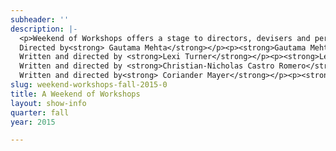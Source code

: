 ```yaml
---
subheader: ''
description: |-
  <p>Weekend of Workshops offers a stage to directors, devisers and performers hoping to exercise and explore their craft. This Fall, directors choose moments which probe our relationship with danger. In <em>The Fear</em>, Guatama Mehta uses Robert Frost’s text to face the things that go bump in the night.  Lexi Turner imagines life in the wake of violent acts in <em>Women on Trial</em>. In <em>Almondseed/Almondella </em>Christian-Nicholas Castro Romero confronts the limits of ambition. Coriander Mayer’s <em>The Candles </em>examines the world of Moby Dick. Jackson Ruzzo ponders death, destiny, and the nature of humanity in <em>Variations on the Death of Trotsky.</em></p><p> </p> <p>Written by <strong>Robert Frost</strong><br/>
  Directed by<strong> Gautama Mehta</strong></p><p><strong>Gautama Mehta </strong>(Director) is a second-year double major in Business and Lepidopterology. Koalas sleep 18-22 hours a day.</p> <p><strong>Maddox Fraad</strong> (Man) is a  fourth-year Visual Arts major.</p> <p><strong>Shubhra Murarka</strong> (The Narrator) is a fourth-year in the College studying English Literature and Physics. She is playing The Narrator/<em>The Fear</em> and has previously acted in <em>New Work Week</em> and <em>The Effect of Gamma Rays on Man-in-the-Moon Marigolds</em>.</p><p><strong>Chaucey Slagel </strong>(Woman) is third-year HIPS major, and very excited to be playing the Woman in <em>The Fear</em>. She has previously played Detective Maddox in <em>The Future is Bright</em>, Sour Patch in <em>Em and the Kids</em>, and the Chicken in <em>Charlotte's Web</em>. She hopes you enjoy the show!</p><p><strong>Stephanie Slaven-Ruffing </strong>(Sound Designer) is a second-year Anthropology major. Her previous work with sound includes <em>House of Cards</em>, <em>Suburbia</em>, <em>The Effect of Gamma Rays on Man-in-the-Moon Marigolds</em>, and <em>Citylights 2015: Apartment Complex</em>. Other works with UT include <em>Closer </em>and <em>Fifth Planet</em>.</p><p><strong>Jack Calder</strong> (Stage Manager) is a second year computer computer science/philosophy major. On the night of the last vernal equinox he descended deep beneath Rockefeller Chapel to perform a forbidden blood rite. His horrible incantations summoned an ancient eldritch abomination, who granted him unspeakable powers of stage management. He brings his unholy expertise to <em>The Fear</em>.</p><p> </p><p>Adaptation of <em>Antigone</em> by <strong>Sophocles</strong>,<em> The Winter's Tale</em> by <strong>William Shakespeare</strong>, and <em>The Scarlet Letter</em> by <strong>Nathaniel Hawthorne</strong><br/>
  Written and directed by <strong>Lexi Turner</strong></p><p><strong>Lexi Turner </strong>(Director) is a third-year in the College studying Theater and Performance Studies and Classics. She has acted in multiple UT and Dean's Men Productions (including <em>Hedda Gabler</em>, <em>Richard II</em>, and <em>Rumors</em>), is a member of the UT committee, and is an ensemble and board member of UChicago Commedia. This is her directorial debut.</p><p><strong>Emma Maltby </strong>(Hermione) is a second-year potential TAPS and English double major. With UT, she has performed in <em>Suburbia </em>(Bee-Bee), <em>Rumors</em> (Chris Gorman), <em>Macbeth </em>(Lady Macduff), and a workshop of <em>Selections from Angels in America</em> (Harper Pitt) as well as several <em>Theater [24]</em> festivals. She currently serves as a member of UT's Student Committee.</p><p><strong>Alanna DePinto </strong>(Hester Prynne) is a second-year English and Cinema double major. She last performed with UT in <em>New Work Weeks</em> in the spring of 2015.</p><p><strong>Sarah Saltiel</strong> (Antigone) is a prospective English and Visual Arts double major first-year. She did theater all throughout high school.</p><p><strong>Zach Bamford </strong>(Him) is a second-year English/Political Science major. He has previously acted for UT in the 10th week production of <em>Macbeth</em>, and the 8th week production of <em>Rumors</em>.</p><p><strong>Abigail Adams </strong>(Stage Manager) is a student in the College.</p><p> </p><p>Adaption of <em>Almondseed and Almondella</em><br/>
  Written and directed by <strong>Christian-Nicholas Castro Romero</strong></p><p><strong>Christian-Nicholas Castro Romero</strong> (Director, Almondseed/Almondella)  is a second-year Psychology major with a TAPS minor. He is a director for <em>Weekend of Workshops</em>, directing <em>Almondseed/Almondella</em>. High school productions he has worked on include <em>Little Shop of Horrors, Antigone, FAME, Guys &amp; Dolls, Our Town</em> and <em>Persephone. </em>In high school he served as Stage Mgr., Light and Sound Board Opr., Stage Hand and actor (Nicely-Nicely Johnson). UT and other theatrical group credits include <em>Macbeth </em>(Sound Asst.), <em>Cowboy Mouth </em>(Sound Asst.), CES's <em>Frankenstein </em>(Sound Designer), Logan's <em>Puppet Festival: The Temp </em>(Light Asst.), Dean's Men's L<em>ove's Labour's Lost</em> (Light Asst. &amp; Asst. Stage Mgr.), Commedia’s <em>Freudzen </em>(Sound Designer), CES's <em>Haunted House</em> (Scenic Designer), <em>The Effect of Gamma Rays on Man-in-the-Moon Marigolds </em>(Asst. Props), <em>Urinetown </em>(Sound Asst.), and Maroon TV’s <em>Singularity </em>(Props Designer).</p><p><strong>Ethan Metzger </strong>(Almondseed) first-year in the College, major undecided. His previous credits include John Proctor in Arthur Miller's <em>The Crucible </em>in high school.</p><p><strong>Kayla Mathisen </strong>(Almondella) is a fourth-year majoring in Law, Letters &amp; Society.</p><p><strong>Claire DuCanto </strong>(Sybil/Henrietta) is a second-year pre-med majoring in film studies/visual arts. She was last seen on stage with UT as Officer Pudney in <em>Rumors </em>(2015), and would like to thank stage management for all their hard work!</p><p><strong>Tempest Wisdom </strong>(Eileen) is a second-year TAPS major. This is her second show with UT. Previously, she has been in the Dean's Men production of <em>Love's Labour's Lost</em>. She is also a member of UC Commedia.</p><p><strong>Will Darling</strong> (Edwin) is a first- year in the college. </p><p><strong>Joshua Mark </strong>(King Tobias) is a second-year Geography major.</p><p><strong>Kathleen Hart </strong>(Stage Manager) is a second-year, Psychology major with a TAPS minor. They are the stage manager for Almondseed/Almondella. UT credits include <em>Macbeth </em>(Asst. Prod. Mgr.), <em>Fifth Planet </em>(Asst. Prod. Mgr.), and <em>Rumors </em>(Asst. Stage Mgr.)</p><p> </p><p>Adaptation of <em>Moby Dick</em> by <strong>Herman Melville</strong><br/>
  Written and directed by<strong> Coriander Mayer</strong></p><p><strong>Coriander Mayer </strong>(Director), is a second-year TAPS and English major in the College. After two and a half years of reading and re-reading Moby-Dick and Melville's work in general, Cori could not be more pleased to bring the intensity that is <em>The Candles</em> to the stage. This is her first time directing for UT, though she's designed (lights, asst. set), acted, and electrician'd previously.</p><p><strong>Ruben Lesnick </strong>(Ahab) is a fourth-year Bio major. Previous roles with UT include Dumaine (<em>Love’s Labour’s Lost</em>), Louis Ironson (<em>Selections from Angels in America: Millennium Approaches</em>), and Silvius (<em>As You Like It</em>). Ruben has also been involved in recent productions with Skokie Theater, Gorilla Tango Theater, City Lit Theater, and the Classical Entertainment Society.</p><p><strong>Neal Jochmann</strong> (Starbuck) is a third-year student of Computer Science and East Asian Languages and Civilizations. He was in a musical workshop last fall and has since appeared in <em>Amadeus </em>(Winter 2015) and<em> Love's Labors Lost </em>(Spring 2015). He is also a tenor II in Motet Choir, UChicago's top undergraduate renaissance music choir.</p><p><strong>Sofia Johnson </strong>(Stubb)  is a fourth-year in the College, majoring in Comparative Human Development. Previous UT credits include <em>Cowboy Mouth</em> (Costume Designer),<em> A Midsummer Night's Dream</em> (ACD), and The Drowsy Chaperone (ACD). Other theater credits include <em>Blood Weddin'</em> (Ma) and <em>Pygmalion and Galatea</em> (Cynisca) for CES, and <em>Mowgli's Adventures</em> (Costume Designer) for Le Vorris &amp; Vox. She is also a veteran member of Attori Senza Paura, and has performed in seven of their productions.</p><p><strong>Maya Jain </strong>(Flask) is a first-year in the College and plans to be a Theatre and Performance Studies and Gender and Sexuality Studies major. This is her first show with UT, but some of her past credits include <em>Medea </em>(Medea), <em>The Third Witch </em>(Macbeth), and she co-directed and stage managed her high school production of <em>Peter Pan</em>. She also worked with Silicon Valley Shakespeare as a tech intern in 2014.</p><p><strong>Sydney Purdue </strong>(Stage Manager) is a second-year in the College who is planning on pursuing a degree in Computational and Applied Mathematics and a minor in Molecular Engineering. In the past year, she has worked with UT on <em>Macbeth </em>as the Assistant Scenic Designer and a stagehand, <em>Amadeus </em>as an Assistant Stage Manager, <em>This Is How It Goes </em>as the Assistant Scenic Designer, and <em>Rumors </em>as an Assistant Stage Manager. Additionally this quarter, she is the Scenic Designer for <em>Twelfth Night</em>.</p><p> </p><p>Directed by <strong>Jackson Ruzzo</strong></p><p><strong>Jackson Ruzzo </strong>(Director) is a student in the College.</p><p><strong>Alex Morales </strong>(Trotsky) is a student in the College.</p><p><strong>Grace Bolander </strong>(Mrs. Trotsky) is a second-year TAPS major in the College. This is her second production with UT, following her performance as Lady Macbeth in Macbeth last fall. She's happy to be back, and hopes you enjoy the show(s)!</p> <p><strong>Lukas Gondek</strong> (Ramon) is a first year in the College. Media, Actor in <em>Grimm Tales</em>, <em>Argonautika</em>, Co-Director of <em>The Willow Pattern</em>.</p><p><strong>Vivian Zhang</strong> (Stage Manager) is a second-year Economics major. Her previous credits include <em>Closer</em>, <em>Love's Labour's Lost</em>, <em>Twelfth Night</em>.</p><p> </p><p><strong>Molly Becker </strong>(Production Manager) is a third-year in the College. She has previously worked as the Assistant Production Manager on University Theater productions of <em>Cabaret, Closer </em>and<em> The Effect of Gamma Rays on Man-in-the-Moon Marigolds</em>.</p><p><strong>Eric Kirkes </strong>(Assistant Production Manager) is a third-year Music major. He spends all his time with UT as a Committee Member, and has worked on <em>Godspell, A Little Star Quality, Closer, </em>and <em>Scenes from Rabbit Hole.</em></p><p><strong>Alex Hearn</strong> (UT Committee Liaison) is a third-year studying Public Policy and TAPS. He mostly acts but sometimes directs, and will be playing Officer Lockstock later this quarter in <em>Urinetown. </em>He is the Secretary of UT Committee.</p>
slug: weekend-workshops-fall-2015-0
title: A Weekend of Workshops
layout: show-info
quarter: fall
year: 2015

---
```

